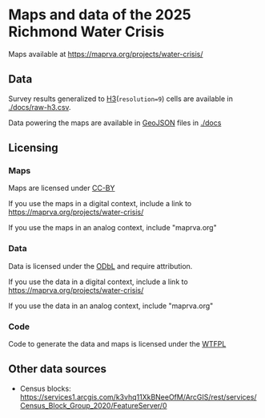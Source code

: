 # Maps and data of the 2025 Richmond Water Crisis

Maps available at https://maprva.org/projects/water-crisis/

## Data

Survey results generalized to [H3](https://h3geo.org/)(`resolution=9`) cells are
available in [./docs/raw-h3.csv](./docs/raw-h3.csv).

Data powering the maps are available in [GeoJSON](https://geojson.org/) files in [./docs](./docs)

## Licensing

### Maps

Maps are licensed under [CC-BY](https://creativecommons.org/licenses/by/4.0/)

If you use the maps in a digital context, include a link to https://maprva.org/projects/water-crisis/

If you use the maps in an analog context, include "maprva.org"

### Data

Data is licensed under the [ODbL](https://opendatacommons.org/licenses/odbl/) and require attribution.

If you use the data in a digital context, include a link to https://maprva.org/projects/water-crisis/

If you use the data in an analog context, include "maprva.org"

### Code

Code to generate the data and maps is licensed under the [WTFPL](http://www.wtfpl.net/about/)

## Other data sources

- Census blocks: https://services1.arcgis.com/k3vhq11XkBNeeOfM/ArcGIS/rest/services/Census_Block_Group_2020/FeatureServer/0
